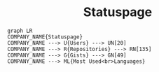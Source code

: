 <h1 align="center">Statuspage</h1>

```mermaid
graph LR
COMPANY_NAME{Statuspage}
COMPANY_NAME ---> U{Users} ---> UN[20]
COMPANY_NAME ---> R{Repositories} ---> RN[135]
COMPANY_NAME ---> G{Gists} ---> GN[49]
COMPANY_NAME ---> ML{Most Used<br>Languages}
```
